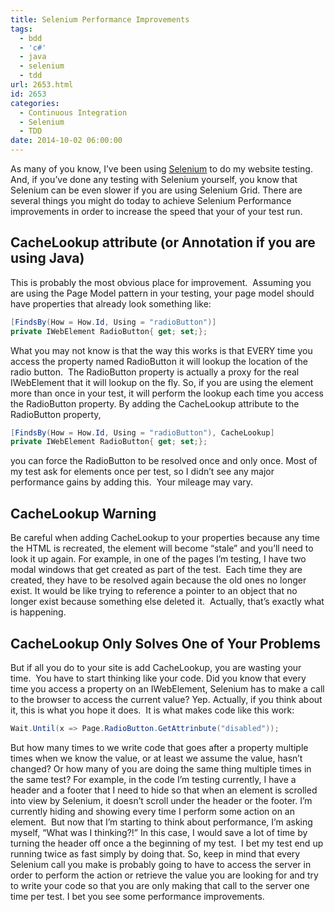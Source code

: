 ```yaml
---
title: Selenium Performance Improvements
tags:
  - bdd
  - 'c#'
  - java
  - selenium
  - tdd
url: 2653.html
id: 2653
categories:
  - Continuous Integration
  - Selenium
  - TDD
date: 2014-10-02 06:00:00
---
```


As many of you know, I’ve been using [Selenium](//www.seleniumhq.org/) to do my website testing.  And, if you’ve done any testing with Selenium yourself, you know that Selenium can be even slower if you are using Selenium Grid. There are several things you might do today to achieve Selenium Performance improvements in order to increase the speed that your of your test run.

<!-- more -->

CacheLookup attribute (or Annotation if you are using Java)
-----------------------------------------------------------

This is probably the most obvious place for improvement.  Assuming you are using the Page Model pattern in your testing, your page model should have properties that already look something like:

``` csharp
[FindsBy(How = How.Id, Using = "radioButton")]
private IWebElement RadioButton{ get; set;};
```

What you may not know is that the way this works is that EVERY time you access the property named RadioButton it will lookup the location of the radio button.  The RadioButton property is actually a proxy for the real IWebElement that it will lookup on the fly. So, if you are using the element more than once in your test, it will perform the lookup each time you access the RadioButton property. By adding the CacheLookup attribute to the RadioButton property,

``` csharp
[FindsBy(How = How.Id, Using = "radioButton"), CacheLookup]
private IWebElement RadioButton{ get; set;};
```

you can force the RadioButton to be resolved once and only once. Most of my test ask for elements once per test, so I didn’t see any major performance gains by adding this.  Your mileage may vary.

CacheLookup Warning
-------------------

Be careful when adding CacheLookup to your properties because any time the HTML is recreated, the element will become “stale” and you’ll need to look it up again. For example, in one of the pages I’m testing, I have two modal windows that get created as part of the test.  Each time they are created, they have to be resolved again because the old ones no longer exist. It would be like trying to reference a pointer to an object that no longer exist because something else deleted it.  Actually, that’s exactly what is happening.

CacheLookup Only Solves One of Your Problems
--------------------------------------------

But if all you do to your site is add CacheLookup, you are wasting your time.  You have to start thinking like your code. Did you know that every time you access a property on an IWebElement, Selenium has to make a call to the browser to access the current value? Yep. Actually, if you think about it, this is what you hope it does.  It is what makes code like this work:

``` csharp
Wait.Until(x => Page.RadioButton.GetAttrinbute("disabled"));
```

But how many times to we write code that goes after a property multiple times when we know the value, or at least we assume the value, hasn’t changed? Or how many of you are doing the same thing multiple times in the same test? For example, in the code I’m testing currently, I have a header and a footer that I need to hide so that when an element is scrolled into view by Selenium, it doesn’t scroll under the header or the footer. I’m currently hiding and showing every time I perform some action on an element.  But now that I’m starting to think about performance, I’m asking myself, “What was I thinking?!” In this case, I would save a lot of time by turning the header off once a the beginning of my test.  I bet my test end up running twice as fast simply by doing that. So, keep in mind that every Selenium call you make is probably going to have to access the server in order to perform the action or retrieve the value you are looking for and try to write your code so that you are only making that call to the server one time per test. I bet you see some performance improvements.
